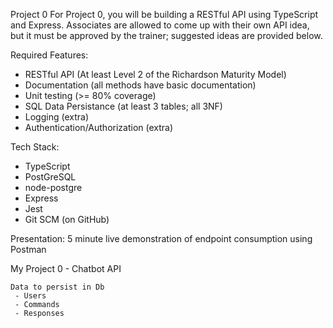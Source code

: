 Project 0
For Project 0, you will be building a RESTful API using TypeScript and Express. Associates are allowed to come up with their own API idea, but it must be approved by the trainer; suggested ideas are provided below.

Required Features:
  - RESTful API (At least Level 2 of the Richardson Maturity Model)
  - Documentation (all methods have basic documentation)
  - Unit testing (>= 80% coverage)
  - SQL Data Persistance (at least 3 tables; all 3NF)
  - Logging (extra)
  - Authentication/Authorization (extra)

Tech Stack:
  - TypeScript
  - PostGreSQL
  - node-postgre
  - Express
  - Jest
  - Git SCM (on GitHub)

Presentation:
 5 minute live demonstration of endpoint consumption using Postman

My Project 0 - Chatbot API

	Data to persist in Db
	 - Users
	 - Commands
	 - Responses

